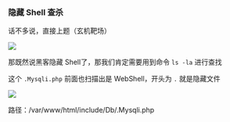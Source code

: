 ### 隐藏 Shell 查杀

话不多说，直接上题（玄机靶场）

![](https://pic1.imgdb.cn/item/681c759258cb8da5c8e58a47.png)

那既然说黑客隐藏 Shell了，那我们肯定需要用到命令 `ls -la` 进行查找

这个 `.Mysqli.php` 前面也扫描出是 WebShell，开头为 `.` 就是隐藏文件

![](https://pic1.imgdb.cn/item/681c9df658cb8da5c8e62a70.png)

路径：/var/www/html/include/Db/.Mysqli.php

